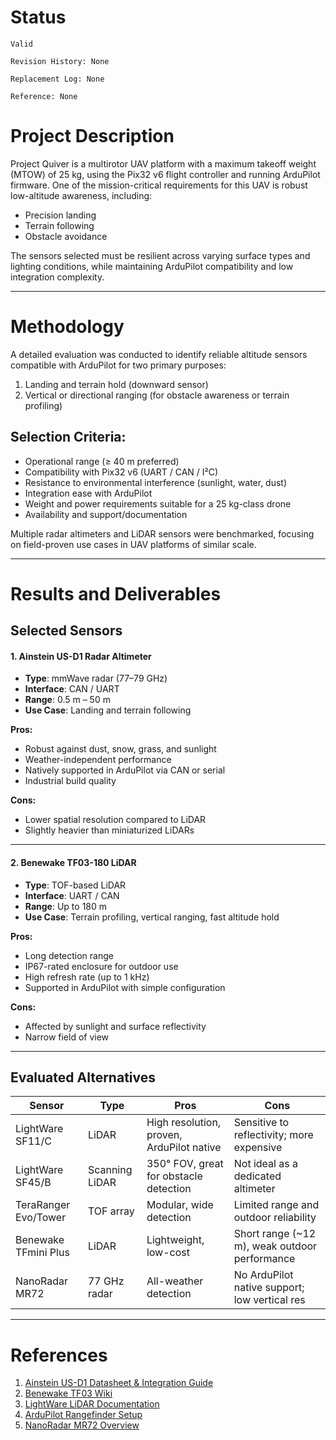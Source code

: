 # Status  

`Valid`

`Revision History: None`

`Replacement Log: None`

`Reference: None`

# Project Description

Project Quiver is a multirotor UAV platform with a maximum takeoff weight (MTOW) of 25 kg, using the Pix32 v6 flight controller and running ArduPilot firmware. One of the mission-critical requirements for this UAV is robust low-altitude awareness, including:

- Precision landing  
- Terrain following  
- Obstacle avoidance  

The sensors selected must be resilient across varying surface types and lighting conditions, while maintaining ArduPilot compatibility and low integration complexity.

---

# Methodology

A detailed evaluation was conducted to identify reliable altitude sensors compatible with ArduPilot for two primary purposes:

1. Landing and terrain hold (downward sensor) 
2. Vertical or directional ranging (for obstacle awareness or terrain profiling)

## Selection Criteria:

- Operational range (≥ 40 m preferred)  
- Compatibility with Pix32 v6 (UART / CAN / I²C)  
- Resistance to environmental interference (sunlight, water, dust)  
- Integration ease with ArduPilot  
- Weight and power requirements suitable for a 25 kg-class drone  
- Availability and support/documentation  

Multiple radar altimeters and LiDAR sensors were benchmarked, focusing on field-proven use cases in UAV platforms of similar scale.

---

# Results and Deliverables

## Selected Sensors

#### 1. Ainstein US-D1 Radar Altimeter

- **Type**: mmWave radar (77–79 GHz)  
- **Interface**: CAN / UART  
- **Range**: 0.5 m – 50 m  
- **Use Case**: Landing and terrain following  

**Pros:**
- Robust against dust, snow, grass, and sunlight  
- Weather-independent performance  
- Natively supported in ArduPilot via CAN or serial  
- Industrial build quality  

**Cons:**
- Lower spatial resolution compared to LiDAR  
- Slightly heavier than miniaturized LiDARs  

---

#### 2. Benewake TF03-180 LiDAR

- **Type**: TOF-based LiDAR  
- **Interface**: UART / CAN  
- **Range**: Up to 180 m  
- **Use Case**: Terrain profiling, vertical ranging, fast altitude hold  

**Pros:**
- Long detection range  
- IP67-rated enclosure for outdoor use  
- High refresh rate (up to 1 kHz)  
- Supported in ArduPilot with simple configuration  

**Cons:**
- Affected by sunlight and surface reflectivity  
- Narrow field of view  

---

## Evaluated Alternatives

| Sensor                 | Type            | Pros                                       | Cons                                         |
|------------------------|------------------|--------------------------------------------|----------------------------------------------|
| LightWare SF11/C       | LiDAR            | High resolution, proven, ArduPilot native  | Sensitive to reflectivity; more expensive     |
| LightWare SF45/B       | Scanning LiDAR   | 350° FOV, great for obstacle detection     | Not ideal as a dedicated altimeter           |
| TeraRanger Evo/Tower   | TOF array        | Modular, wide detection                    | Limited range and outdoor reliability        |
| Benewake TFmini Plus   | LiDAR            | Lightweight, low-cost                      | Short range (~12 m), weak outdoor performance |
| NanoRadar MR72         | 77 GHz radar     | All-weather detection                      | No ArduPilot native support; low vertical res |

---

# References

1. [Ainstein US-D1 Datasheet & Integration Guide](https://ainstein.ai)  
2. [Benewake TF03 Wiki](https://wiki.benewake.com)  
3. [LightWare LiDAR Documentation](https://lightwarelidar.com)  
4. [ArduPilot Rangefinder Setup](https://ardupilot.org/copter/docs/common-rangefinder-landingpage.html)  
5. [NanoRadar MR72 Overview](http://en.nanoradar.cn)  
